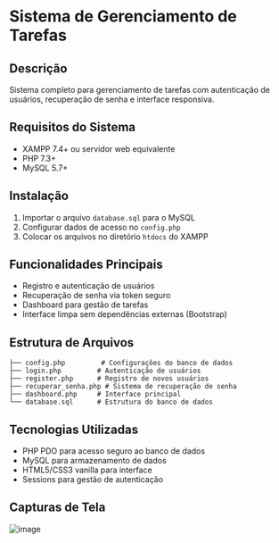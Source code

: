 # Sistema de Gerenciamento de Tarefas

## Descrição
Sistema completo para gerenciamento de tarefas com autenticação de usuários, recuperação de senha e interface responsiva.

## Requisitos do Sistema
- XAMPP 7.4+ ou servidor web equivalente
- PHP 7.3+
- MySQL 5.7+

## Instalação
1. Importar o arquivo `database.sql` para o MySQL
2. Configurar dados de acesso no `config.php`
3. Colocar os arquivos no diretório `htdocs` do XAMPP

## Funcionalidades Principais
- Registro e autenticação de usuários
- Recuperação de senha via token seguro
- Dashboard para gestão de tarefas
- Interface limpa sem dependências externas (Bootstrap)

## Estrutura de Arquivos
```
├── config.php         # Configurações do banco de dados
├── login.php         # Autenticação de usuários
├── register.php      # Registro de novos usuários
├── recuperar_senha.php # Sistema de recuperação de senha
├── dashboard.php     # Interface principal
└── database.sql      # Estrutura do banco de dados
```

## Tecnologias Utilizadas
- PHP PDO para acesso seguro ao banco de dados
- MySQL para armazenamento de dados
- HTML5/CSS3 vanilla para interface
- Sessions para gestão de autenticação

## Capturas de Tela 
![image](https://github.com/user-attachments/assets/2b4f5e95-f348-4420-93cc-cbeeb365b840)
